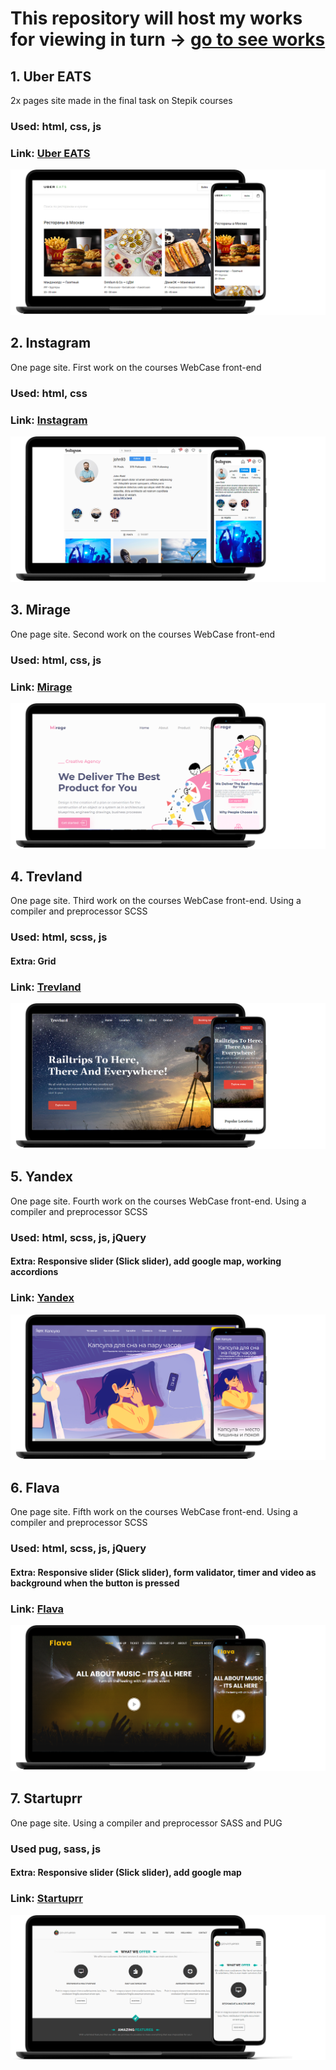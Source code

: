 # This repository will host my works for viewing in turn -> [go to see works](https://github.com/Ad-Pol/viewing/tree/gh-pages)

## 1. Uber EATS
2x pages site made in the final task on Stepik courses
### Used: html, сss, js
### Link:  [Uber EATS](https://ad-pol.github.io/viewing/1_UberEats/index.html)

[![Uber EATS](https://github.com/Ad-Pol/viewing/blob/gh-pages/1_UberEats/UberEats.png)](https://ad-pol.github.io/viewing/1_UberEats/index.html)

## 2. Instagram
One page site. First work on the courses WebCase front-end
### Used: html, сss
### Link:  [Instagram](https://ad-pol.github.io/viewing/2_Instagram/index.html)

[![Instagram](https://github.com/Ad-Pol/viewing/blob/gh-pages/2_Instagram/inst.png)](https://ad-pol.github.io/viewing/2_Instagram/index.html)

## 3. Mirage
One page site. Second work on the courses WebCase front-end
### Used: html, сss, js
### Link:  [Mirage](https://ad-pol.github.io/viewing/3_Mirage/index.htm)

[![Mirage](https://github.com/Ad-Pol/viewing/blob/gh-pages/3_Mirage/Mirage.png)](https://ad-pol.github.io/viewing/3_Mirage/index.htm)

## 4. Trevland
One page site. Third work on the courses WebCase front-end. Using a compiler and preprocessor SCSS
### Used: html, scss, js
#### Extra: Grid
### Link:  [Trevland](https://ad-pol.github.io/viewing/4_Trevland/templates/index.html)

[![Trevland](https://github.com/Ad-Pol/viewing/blob/gh-pages/4_Trevland/Trevland.png)](https://ad-pol.github.io/viewing/4_Trevland/templates/index.html)

## 5. Yandex
One page site. Fourth work on the courses WebCase front-end. Using a compiler and preprocessor SCSS
### Used: html, scss, js, jQuery
#### Extra: Responsive slider (Slick slider), add google map, working accordions
### Link:  [Yandex](https://ad-pol.github.io/viewing/5_Yandex/templates/index.html)

[![Yandex](https://github.com/Ad-Pol/viewing/blob/gh-pages/5_Yandex/Yandex.png)](https://ad-pol.github.io/viewing/5_Yandex/templates/index.html)

## 6. Flava
One page site. Fifth work on the courses WebCase front-end. Using a compiler and preprocessor SCSS
### Used: html, scss, js, jQuery
#### Extra: Responsive slider (Slick slider), form validator, timer and video as background when the button is pressed
### Link:  [Flava](https://ad-pol.github.io/viewing/6_Flava/templates/index.html)

[![Flava](https://github.com/Ad-Pol/viewing/blob/gh-pages/6_Flava/Flava.png)](https://ad-pol.github.io/viewing/6_Flava/templates/index.html)

## 7. Startuprr
One page site. Using a compiler and preprocessor SASS and PUG
### Used pug, sass, js
#### Extra: Responsive slider (Slick slider), add google map
### Link:  [Startuprr](https://ad-pol.github.io/viewing/7_Sturtuprr/templates/index.html)

[![Sturtuprr](https://github.com/Ad-Pol/viewing/blob/gh-pages/7_Sturtuprr/Startuprr.png)](https://ad-pol.github.io/viewing/7_Sturtuprr/templates/index.html)
